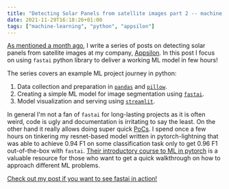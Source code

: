 ```yaml
---
title: "Detecting Solar Panels from satellite images part 2 -- machine learning in fastai 🤖"
date: 2021-11-29T16:18:26+01:00
tags: ["machine-learning", "python", "appsilon"]
---
```


[As mentioned a month ago](/posts/solar-panels-1), I write a series of posts on detecting solar panels from satellite images at my company, [Appsilon](https://appsilon.com).
In this post I focus on using `fastai` python library to deliver a working ML model in few hours!

<!--more-->

The series covers an example ML project journey in python:

1. Data collection and preparation in [`pandas`](https://pandas.pydata.org/docs/) and [`pillow`](https://pillow.readthedocs.io/en/stable/).
2. Creating a simple ML model for image segmentation using [`fastai`](https://docs.fast.ai/).
3. Model visualization and serving using [`streamlit`](https://streamlit.io/).

In general I'm not a fan of `fastai` for long-lasting projects as it is often weird, code is ugly and documentation is irritating to say the least.
On the other hand it really allows doing super quick [PoCs](https://en.wikipedia.org/wiki/Proof_of_concept).
I spend once a few hours on tinkering my resnet-based model written in pytorch-lightning that was able to achieve 0.94 F1 on some classification task only to get 0.96 F1 out-of-the-box with `fastai`.
[Their introductory course to ML in pytorch](https://course.fast.ai/) is a valuable resource for those who want to get a quick walkthrough on how to approach different ML problems.

[Check out my post if you want to see fastai in action!](https://appsilon.com/detecting-solar-panels-with-fastai-part-2/)
